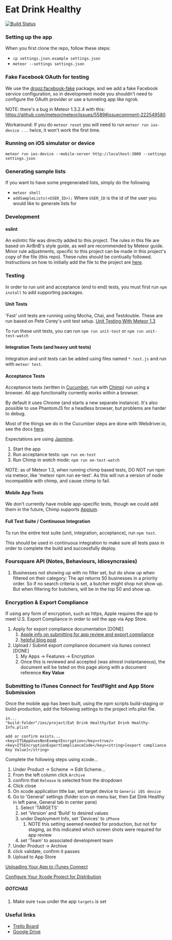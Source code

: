 # Eat Drink Healthy
[![Build Status](https://semaphoreci.com/api/v1/projects/44343427-5133-4d87-bc99-a9cdb13f9b72/906512/shields_badge.svg)](https://semaphoreci.com/smarsh/eatdrinkhealthy)

### Setting up the app

When you first clone the repo, follow these steps:

* `cp settings.json.example settings.json`
* `meteor --settings settings.json`

### Fake Facebook OAuth for testing

We use the [dropz:facebook-fake](https://github.com/workflow/meteor-facebook-fake) package,
and we add a fake Facebook service configuration, so in development mode you shouldn't
need to configure the OAuth provider or use a tunneling app like ngrok.

NOTE: there's a bug in Meteor 1.3.2.4 with this:
https://github.com/meteor/meteor/issues/5589#issuecomment-222549580

Workaround: If you do `meteor reset` you will need to run `meteor run ios-device ...` twice, it won't work the first time.

### Running on iOS simulator or device

`meteor run ios-device --mobile-server http://localhost:3000 --settings settings.json`

### Generating sample lists

If you want to have some pregenerated lists, simply do the following

* `meteor shell`
* `addSampleLists(<USER_ID>);` Where `USER_ID` is the id of the user you would like to generate lists for

### Development
#### eslint
An eslintrc file was directly added to this project. The rules in this file are based on AirBnB's style guide, as well are recommended by Meteor guide. Minor rule adjustments, specific to this project can be made in this project's copy of the file (this repo). These rules should be contiually followed.
Instructions on how to initially add the file to the project are [here](https://github.com/eatdrinkhealthy/eslint).

### Testing
In order to run unit and acceptance (end to end) tests, you must first run `npm install` to add supporting packages.

#### Unit Tests
'Fast' unit tests are running using Mocha, Chai, and Testdouble.  These are run based on Pete Corey's unit test setup. [Unit Testing With Meteor 1.3](http://blog.east5th.co/2015/12/21/unit-testing-with-meteor-1.3/)

To run these unit tests, you can run `npm run unit-test` or `npm run unit-test-watch`

#### Integration Tests (and heavy unit tests)
Integration and unit tests can be added using files named `*.test.js` and run with `meteor test`.

#### Acceptance Tests
Acceptance tests (written in [Cucumber](https://chimp.readme.io/docs/cucumberjs),
run with [Chimp](https://chimp.readme.io/)) run using a browser. All app functionality
currently works within a browser.

By default it uses Chrome (and starts a new separate instance). It's also
possible to use PhantomJS for a headless browser, but problems are harder to debug.

Most of the things we do in the Cucumber steps are done with Webdriver.io, see
the docs [here](http://webdriver.io/api.html).

Expectations are using [Jasmine](http://jasmine.github.io/2.3/introduction.html#section-Expectations).

1. Start the app
1. Run acceptance tests: `npm run ee-test`
1. Run Chimp in *watch* mode: `npm run ee-test-watch`

NOTE: as of Meteor 1.3, when running chimp based tests, DO NOT run npm via meteor, like 'meteor npm run ee-test'. As this will run a version of node incompatible with chimp, and cause chimp to fail.

#### Mobile App Tests
We don't currently have mobile app-specific tests, though we could add them in
the future, Chimp supports [Appium](http://appium.io/).

#### Full Test Suite / Continuous Integration
To run the entire test suite (unit, integration, acceptance), run `npm test`.

This should be used in continuous integration to make sure all tests pass in order to complete the build and successfully deploy.


### Foursquare API (Notes, Behaviours, Idiosyncrasies)
1. Businesses not showing up with no filter set, but do show up when filtered on their category: The api returns 50 businesses in a priority order. So if no search criteria is set, a butcher might shop not show up. But when filtering for butchers, will be in the top 50 and show up.

### Encryption & Export Compliance
If using any form of encryption, such as https, Apple requires the app to meet U.S. Export Compliance in order to sell the app via App Store.

1. Apply for export compliance documentation [DONE]
    1. [Apple info on submitting for app review and export compliance](https://developer.apple.com/library/ios/documentation/LanguagesUtilities/Conceptual/iTunesConnect_Guide/Chapters/SubmittingTheApp.html)
    1. [helpful blog post](https://pupeno.com/2015/12/15/legally-submit-app-apples-app-store-uses-encryption-obtain-ern/)
1. Upload / Submit export compliance document via itunes connect [DONE]
    1. My Apps -> Features -> Encryption
    1. Once this is reviewed and accepted (was almost instantaneous), the document will be listed on this page along with a document reference **Key Value**


### Submitting to iTunes Connect for TestFlight and App Store Submission
Once the mobile app has been built, using the npm scripts build-staging or build-production, add the following settings to the project info.plist file.
```
in...
"build-folder"/ios/project/Eat Drink Healthy/Eat Drink Healthy-Info.plist

add or confirm exists...
<key>ITSAppUsesNonExemptEncryption</key><true/>
<key>ITSEncryptionExportComplianceCode</key><string>[export compliance Key Value]</string>
```

Complete the following steps using xcode...

1. Under Product -> Scheme -> Edit Scheme...
1. From the left column click `Archive`
1. confirm that `Release` is selected from the dropdown
1. Click close
1. On xcode application title bar, set target device to `Generic iOS device`
1. Go to 'General' settings (folder icon on menu bar, then Eat Dink Healthy in left pane, General tab in center pane)
    1. Select 'TARGETS'
    1. set 'Version' and 'Build' to desired values
    1. under Deployment Info, set 'Devices' to `iPhone`
        1. NOTE this setting seemed needed for production, but not for staging, as this indicated which screen shots were required for app review
    1. set 'Team' to associated development team
1. Under Product -> Archive
1. click validate, confirm it passes
1. Upload to App Store

[Uploading Your App to iTunes Connect](https://developer.apple.com/library/ios/documentation/IDEs/Conceptual/AppDistributionGuide/UploadingYourApptoiTunesConnect/UploadingYourApptoiTunesConnect.html#//apple_ref/doc/uid/TP40012582-CH36-SW2)

[Configure Your Xcode Project for Distribution](https://developer.apple.com/library/ios/documentation/IDEs/Conceptual/AppDistributionGuide/ConfiguringYourApp/ConfiguringYourApp.html#//apple_ref/doc/uid/TP40012582-CH28-SW7)

##### GOTCHAS

1. Make sure `team` under the app `targets` is set


### Useful links

 * [Trello Board](https://trello.com/b/iihSpSKj/eat-drink-healthy)
 * [Google Drive](https://drive.google.com/drive/folders/0B4JoTt-NyIq5X3k5YXpfQm1WNUk)
